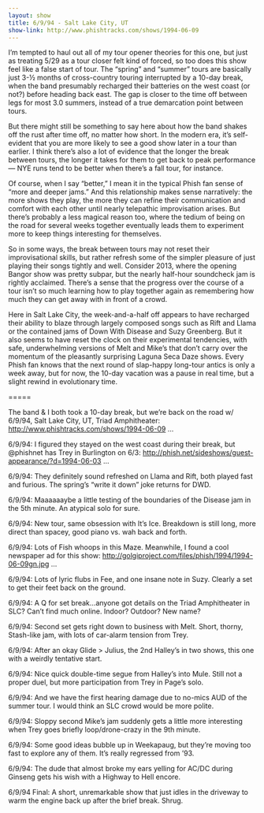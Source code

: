 ```yaml
---
layout: show
title: 6/9/94 - Salt Lake City, UT
show-link: http://www.phishtracks.com/shows/1994-06-09
---
```

I’m tempted to haul out all of my tour opener theories for this one, but just as treating 5/29 as a tour closer felt kind of forced, so too does this show feel like a false start of tour. The “spring” and “summer” tours are basically just 3-½ months of cross-country touring interrupted by a 10-day break, when the band presumably recharged their batteries on the west coast (or not?) before heading back east. The gap is closer to the time off between legs for most 3.0 summers, instead of a true demarcation point between tours.

But there might still be something to say here about how the band shakes off the rust after time off, no matter how short. In the modern era, it’s self-evident that you are more likely to see a good show later in a tour than earlier. I think there’s also a lot of evidence that the longer the break between tours, the longer it takes for them to get back to peak performance — NYE runs tend to be better when there’s a fall tour, for instance.

Of course, when I say “better,” I mean it in the typical Phish fan sense of “more and deeper jams.” And this relationship makes sense narratively: the more shows they play, the more they can refine their communication and comfort with each other until nearly telepathic improvisation arises. But there’s probably a less magical reason too, where the tedium of being on the road for several weeks together eventually leads them to experiment more to keep things interesting for themselves.

So in some ways, the break between tours may not reset their improvisational skills, but rather refresh some of the simpler pleasure of just playing their songs tightly and well. Consider 2013, where the opening Bangor show was pretty subpar, but the nearly half-hour soundcheck jam is rightly acclaimed. There’s a sense that the progress over the course of a tour isn’t so much learning how to play together again as remembering how much they can get away with in front of a crowd.

Here in Salt Lake City, the week-and-a-half off appears to have recharged their ability to blaze through largely composed songs such as Rift and Llama or the contained jams of Down With Disease and Suzy Greenberg. But it also seems to have reset the clock on their experimental tendencies, with safe, underwhelming versions of Melt and Mike’s that don’t carry over the momentum of the pleasantly surprising Laguna Seca Daze shows. Every Phish fan knows that the next round of slap-happy long-tour antics is only a week away, but for now, the 10-day vacation was a pause in real time, but a slight rewind in evolutionary time.

=====

The band & I both took a 10-day break, but we’re back on the road w/ 6/9/94, Salt Lake City, UT, Triad Amphitheater: http://www.phishtracks.com/shows/1994-06-09 …

6/9/94: I figured they stayed on the west coast during their break, but @phishnet has Trey in Burlington on 6/3: http://phish.net/sideshows/guest-appearance/?d=1994-06-03 …

6/9/94: They definitely sound refreshed on Llama and Rift, both played fast and furious. The spring’s “write it down” joke returns for DWD.

6/9/94: Maaaaaaybe a little testing of the boundaries of the Disease jam in the 5th minute. An atypical solo for sure.

6/9/94: New tour, same obsession with It’s Ice. Breakdown is still long, more direct than spacey, good piano vs. wah back and forth.

6/9/94: Lots of Fish whoops in this Maze. Meanwhile, I found a cool newspaper ad for this show: http://golgiproject.com/files/phish/1994/1994-06-09gn.jpg …

6/9/94: Lots of lyric flubs in Fee, and one insane note in Suzy. Clearly a set to get their feet back on the ground.

6/9/94: A Q for set break…anyone got details on the Triad Amphitheater in SLC? Can’t find much online. Indoor? Outdoor? New name?

6/9/94: Second set gets right down to business with Melt. Short, thorny, Stash-like jam, with lots of car-alarm tension from Trey.

6/9/94: After an okay Glide > Julius, the 2nd Halley’s in two shows, this one with a weirdly tentative start.

6/9/94: Nice quick double-time segue from Halley’s into Mule. Still not a proper duel, but more participation from Trey in Page’s solo.

6/9/94: And we have the first hearing damage due to no-mics AUD of the summer tour. I would think an SLC crowd would be more polite.

6/9/94: Sloppy second Mike’s jam suddenly gets a little more interesting when Trey goes briefly loop/drone-crazy in the 9th minute.

6/9/94: Some good ideas bubble up in Weekapaug, but they’re moving too fast to explore any of them. It’s really regressed from ’93.

6/9/94: The dude that almost broke my ears yelling for AC/DC during Ginseng gets his wish with a Highway to Hell encore.

6/9/94 Final: A short, unremarkable show that just idles in the driveway to warm the engine back up after the brief break. Shrug.